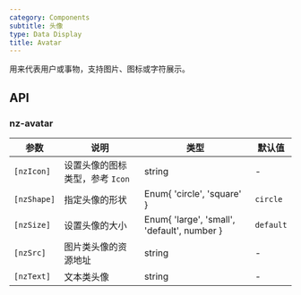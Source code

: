```yaml
---
category: Components
subtitle: 头像
type: Data Display
title: Avatar
---
```


用来代表用户或事物，支持图片、图标或字符展示。

## API

### nz-avatar

| 参数 | 说明 | 类型 | 默认值 |
| --- | --- | --- | --- |
| `[nzIcon]` | 设置头像的图标类型，参考 `Icon` | string | - |
| `[nzShape]` | 指定头像的形状 | Enum{ 'circle', 'square' } | `circle` |
| `[nzSize]` | 设置头像的大小 | Enum{ 'large', 'small', 'default', number } | `default` |
| `[nzSrc]` | 图片类头像的资源地址 | string | - |
| `[nzText]` | 文本类头像 | string | - |
